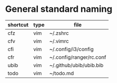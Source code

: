 General standard naming
=======================

| shortcut | type | file                     |
| --       | --   | --                       |
| cfz      | vim  | ~/.zshrc                 |
| cfv      | vim  | ~/.vimrc                 |
| cfi      | vim  | ~/.config/i3/config      |
| cfr      | vim  | ~/.config/ranger/rc.conf |
| ubib     | vim  | ~/.github/ubib/ubib.bib  |
| todo     | vim  | ~/todo.md                |
